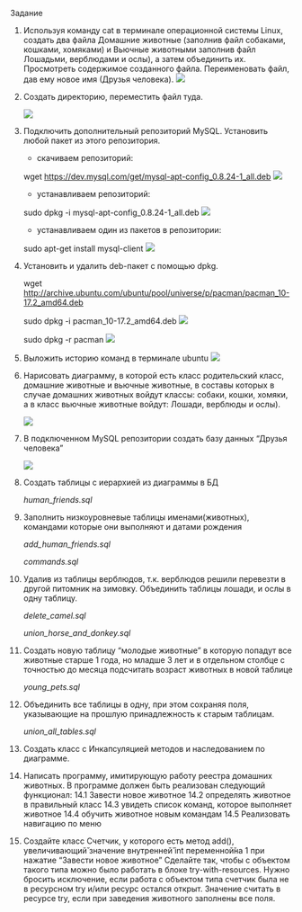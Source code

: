 Задание
1. Используя команду cat в терминале операционной системы Linux, создать
   два файла Домашние животные (заполнив файл собаками, кошками,
   хомяками) и Вьючные животными заполнив файл Лошадьми, верблюдами и
   ослы), а затем объединить их. Просмотреть содержимое созданного файла.
   Переименовать файл, дав ему новое имя (Друзья человека).
   ![](screenshots/1.png)
2. Создать директорию, переместить файл туда.

   ![](screenshots/2.png)
3. Подключить дополнительный репозиторий MySQL. Установить любой пакет
   из этого репозитория.
   - скачиваем репозиторий:
   

    wget https://dev.mysql.com/get/mysql-apt-config_0.8.24-1_all.deb
   ![](screenshots/3.1.png)
   - устанавливаем репозиторий:
   

    sudo dpkg -i mysql-apt-config_0.8.24-1_all.deb
   ![](screenshots/3.2.png)
    
   - устанавливаем один из пакетов в репозитории:

    sudo apt-get install mysql-client
   ![](screenshots/3.3.png)

4. Установить и удалить deb-пакет с помощью dpkg.
    

    wget http://archive.ubuntu.com/ubuntu/pool/universe/p/pacman/pacman_10-17.2_amd64.deb

    sudo dpkg -i pacman_10-17.2_amd64.deb
   ![](screenshots/4.1.png)
   

    sudo dpkg -r pacman
   ![](screenshots/4.2.png)

5. Выложить историю команд в терминале ubuntu
    ![](screenshots/5.png)


6. Нарисовать диаграмму, в которой есть класс родительский класс, домашние
   животные и вьючные животные, в составы которых в случае домашних
   животных войдут классы: собаки, кошки, хомяки, а в класс вьючные животные
   войдут: Лошади, верблюды и ослы).

    ![](screenshots/Диаграмма.drawio.png)

7. В подключенном MySQL репозитории создать базу данных “Друзья
   человека”

    ![](screenshots/7.png)

8. Создать таблицы с иерархией из диаграммы в БД


     *human_friends.sql*


9. Заполнить низкоуровневые таблицы именами(животных), командами
   которые они выполняют и датами рождения
    

    *add_human_friends.sql*

    *commands.sql*


10. Удалив из таблицы верблюдов, т.к. верблюдов решили перевезти в другой
    питомник на зимовку. Объединить таблицы лошади, и ослы в одну таблицу.


    *delete_camel.sql*

    *union_horse_and_donkey.sql*
    

11. Создать новую таблицу “молодые животные” в которую попадут все
    животные старше 1 года, но младше 3 лет и в отдельном столбце с точностью
    до месяца подсчитать возраст животных в новой таблице
    

    *young_pets.sql*


12. Объединить все таблицы в одну, при этом сохраняя поля, указывающие на
    прошлую принадлежность к старым таблицам.


    *union_all_tables.sql*


13. Создать класс с Инкапсуляцией методов и наследованием по диаграмме.
14. Написать программу, имитирующую работу реестра домашних животных.
    В программе должен быть реализован следующий функционал:
    14.1 Завести новое животное
    14.2 определять животное в правильный класс
    14.3 увидеть список команд, которое выполняет животное
    14.4 обучить животное новым командам
    14.5 Реализовать навигацию по меню
15. Создайте класс Счетчик, у которого есть метод add(), увеличивающий̆
    значение внутренней̆ int переменной̆на 1 при нажатие “Завести новое
    животное” Сделайте так, чтобы с объектом такого типа можно было работать в
    блоке try-with-resources. Нужно бросить исключение, если работа с объектом
    типа счетчик была не в ресурсном try и/или ресурс остался открыт. Значение
    считать в ресурсе try, если при заведения животного заполнены все поля.